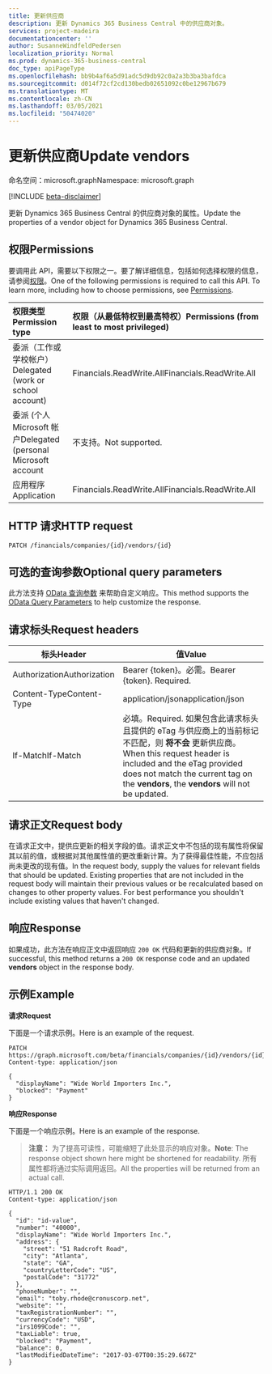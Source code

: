```yaml
---
title: 更新供应商
description: 更新 Dynamics 365 Business Central 中的供应商对象。
services: project-madeira
documentationcenter: ''
author: SusanneWindfeldPedersen
localization_priority: Normal
ms.prod: dynamics-365-business-central
doc_type: apiPageType
ms.openlocfilehash: bb9b4af6a5d91adc5d9db92c0a2a3b3ba3bafdca
ms.sourcegitcommit: d014f72cf2cd130bedb02651092c0be12967b679
ms.translationtype: MT
ms.contentlocale: zh-CN
ms.lasthandoff: 03/05/2021
ms.locfileid: "50474020"
---
```

# <a name="update-vendors"></a><span data-ttu-id="3b9ae-103">更新供应商</span><span class="sxs-lookup"><span data-stu-id="3b9ae-103">Update vendors</span></span>

<span data-ttu-id="3b9ae-104">命名空间：microsoft.graph</span><span class="sxs-lookup"><span data-stu-id="3b9ae-104">Namespace: microsoft.graph</span></span>

[!INCLUDE [beta-disclaimer](../../includes/beta-disclaimer.md)]

<span data-ttu-id="3b9ae-105">更新 Dynamics 365 Business Central 的供应商对象的属性。</span><span class="sxs-lookup"><span data-stu-id="3b9ae-105">Update the properties of a vendor object for Dynamics 365 Business Central.</span></span>

## <a name="permissions"></a><span data-ttu-id="3b9ae-106">权限</span><span class="sxs-lookup"><span data-stu-id="3b9ae-106">Permissions</span></span>
<span data-ttu-id="3b9ae-p101">要调用此 API，需要以下权限之一。要了解详细信息，包括如何选择权限的信息，请参阅[权限](/graph/permissions-reference)。</span><span class="sxs-lookup"><span data-stu-id="3b9ae-p101">One of the following permissions is required to call this API. To learn more, including how to choose permissions, see [Permissions](/graph/permissions-reference).</span></span>

|<span data-ttu-id="3b9ae-109">权限类型</span><span class="sxs-lookup"><span data-stu-id="3b9ae-109">Permission type</span></span> |<span data-ttu-id="3b9ae-110">权限（从最低特权到最高特权）</span><span class="sxs-lookup"><span data-stu-id="3b9ae-110">Permissions (from least to most privileged)</span></span>|
|:---------------|:------------------------------------------|
|<span data-ttu-id="3b9ae-111">委派（工作或学校帐户）</span><span class="sxs-lookup"><span data-stu-id="3b9ae-111">Delegated (work or school account)</span></span>|<span data-ttu-id="3b9ae-112">Financials.ReadWrite.All</span><span class="sxs-lookup"><span data-stu-id="3b9ae-112">Financials.ReadWrite.All</span></span> |
|<span data-ttu-id="3b9ae-113">委派 (个人 Microsoft 帐户</span><span class="sxs-lookup"><span data-stu-id="3b9ae-113">Delegated (personal Microsoft account</span></span>|<span data-ttu-id="3b9ae-114">不支持。</span><span class="sxs-lookup"><span data-stu-id="3b9ae-114">Not supported.</span></span>|
|<span data-ttu-id="3b9ae-115">应用程序</span><span class="sxs-lookup"><span data-stu-id="3b9ae-115">Application</span></span>|<span data-ttu-id="3b9ae-116">Financials.ReadWrite.All</span><span class="sxs-lookup"><span data-stu-id="3b9ae-116">Financials.ReadWrite.All</span></span>|

## <a name="http-request"></a><span data-ttu-id="3b9ae-117">HTTP 请求</span><span class="sxs-lookup"><span data-stu-id="3b9ae-117">HTTP request</span></span>
```
PATCH /financials/companies/{id}/vendors/{id}
```

## <a name="optional-query-parameters"></a><span data-ttu-id="3b9ae-118">可选的查询参数</span><span class="sxs-lookup"><span data-stu-id="3b9ae-118">Optional query parameters</span></span>
<span data-ttu-id="3b9ae-119">此方法支持 [OData 查询参数](/graph/query-parameters) 来帮助自定义响应。</span><span class="sxs-lookup"><span data-stu-id="3b9ae-119">This method supports the [OData Query Parameters](/graph/query-parameters) to help customize the response.</span></span>

## <a name="request-headers"></a><span data-ttu-id="3b9ae-120">请求标头</span><span class="sxs-lookup"><span data-stu-id="3b9ae-120">Request headers</span></span>
|<span data-ttu-id="3b9ae-121">标头</span><span class="sxs-lookup"><span data-stu-id="3b9ae-121">Header</span></span>|<span data-ttu-id="3b9ae-122">值</span><span class="sxs-lookup"><span data-stu-id="3b9ae-122">Value</span></span>|
|------|-----|
|<span data-ttu-id="3b9ae-123">Authorization</span><span class="sxs-lookup"><span data-stu-id="3b9ae-123">Authorization</span></span> |<span data-ttu-id="3b9ae-p102">Bearer {token}。必需。</span><span class="sxs-lookup"><span data-stu-id="3b9ae-p102">Bearer {token}. Required.</span></span>|
|<span data-ttu-id="3b9ae-126">Content-Type</span><span class="sxs-lookup"><span data-stu-id="3b9ae-126">Content-Type</span></span>  |<span data-ttu-id="3b9ae-127">application/json</span><span class="sxs-lookup"><span data-stu-id="3b9ae-127">application/json</span></span>|
|<span data-ttu-id="3b9ae-128">If-Match</span><span class="sxs-lookup"><span data-stu-id="3b9ae-128">If-Match</span></span>      |<span data-ttu-id="3b9ae-129">必填。</span><span class="sxs-lookup"><span data-stu-id="3b9ae-129">Required.</span></span> <span data-ttu-id="3b9ae-130">如果包含此请求标头且提供的 eTag 与供应商上的当前标记不匹配，则 **将不会** 更新供应商。</span><span class="sxs-lookup"><span data-stu-id="3b9ae-130">When this request header is included and the eTag provided does not match the current tag on the **vendors**, the **vendors** will not be updated.</span></span> |

## <a name="request-body"></a><span data-ttu-id="3b9ae-131">请求正文</span><span class="sxs-lookup"><span data-stu-id="3b9ae-131">Request body</span></span>
<span data-ttu-id="3b9ae-p104">在请求正文中，提供应更新的相关字段的值。请求正文中不包括的现有属性将保留其以前的值，或根据对其他属性值的更改重新计算。为了获得最佳性能，不应包括尚未更改的现有值。</span><span class="sxs-lookup"><span data-stu-id="3b9ae-p104">In the request body, supply the values for relevant fields that should be updated. Existing properties that are not included in the request body will maintain their previous values or be recalculated based on changes to other property values. For best performance you shouldn't include existing values that haven't changed.</span></span>

## <a name="response"></a><span data-ttu-id="3b9ae-135">响应</span><span class="sxs-lookup"><span data-stu-id="3b9ae-135">Response</span></span>
<span data-ttu-id="3b9ae-136">如果成功，此方法在响应正文中返回响应 `200 OK` 代码和更新的供应商对象。</span><span class="sxs-lookup"><span data-stu-id="3b9ae-136">If successful, this method returns a `200 OK` response code and an updated **vendors** object in the response body.</span></span>

## <a name="example"></a><span data-ttu-id="3b9ae-137">示例</span><span class="sxs-lookup"><span data-stu-id="3b9ae-137">Example</span></span>

<span data-ttu-id="3b9ae-138">**请求**</span><span class="sxs-lookup"><span data-stu-id="3b9ae-138">**Request**</span></span>

<span data-ttu-id="3b9ae-139">下面是一个请求示例。</span><span class="sxs-lookup"><span data-stu-id="3b9ae-139">Here is an example of the request.</span></span>
```http
PATCH https://graph.microsoft.com/beta/financials/companies/{id}/vendors/{id}
Content-type: application/json

{
  "displayName": "Wide World Importers Inc.",
  "blocked": "Payment"
}
```

<span data-ttu-id="3b9ae-140">**响应**</span><span class="sxs-lookup"><span data-stu-id="3b9ae-140">**Response**</span></span>

<span data-ttu-id="3b9ae-141">下面是一个响应示例。</span><span class="sxs-lookup"><span data-stu-id="3b9ae-141">Here is an example of the response.</span></span> 

> <span data-ttu-id="3b9ae-142">**注意：** 为了提高可读性，可能缩短了此处显示的响应对象。</span><span class="sxs-lookup"><span data-stu-id="3b9ae-142">**Note**: The response object shown here might be shortened for readability.</span></span> <span data-ttu-id="3b9ae-143">所有属性都将通过实际调用返回。</span><span class="sxs-lookup"><span data-stu-id="3b9ae-143">All the properties will be returned from an actual call.</span></span>

```http
HTTP/1.1 200 OK
Content-type: application/json

{
  "id": "id-value",
  "number": "40000",
  "displayName": "Wide World Importers Inc.",
  "address": {
    "street": "51 Radcroft Road",
    "city": "Atlanta",
    "state": "GA",
    "countryLetterCode": "US",
    "postalCode": "31772"
  },
  "phoneNumber": "",
  "email": "toby.rhode@cronuscorp.net",
  "website": "",
  "taxRegistrationNumber": "",
  "currencyCode": "USD",
  "irs1099Code": "",
  "taxLiable": true,
  "blocked": "Payment",
  "balance": 0,
  "lastModifiedDateTime": "2017-03-07T00:35:29.667Z"
}
```




